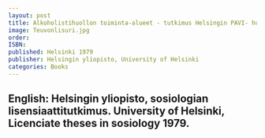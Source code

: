 ```yaml
---
layout: post
title: Alkoholistihuollon toiminta-alueet - tutkimus Helsingin PAVI- huoltotoimiston työn sisällöstä.
image: Teuvonlisuri.jpg
order: 
ISBN: 
published: Helsinki 1979
publisher: Helsingin yliopisto, University of Helsinki
categories: Books
---
```

English: Helsingin yliopisto, sosiologian lisensiaattitutkimus. University of Helsinki, Licenciate theses in sosiology 1979. 
---
